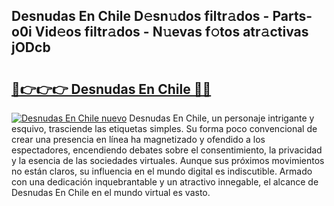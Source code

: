 ## Desnudas En Chile D𝚎sn𝚞dos filtr𝚊dos - Parts-o0i Vid𝚎os filtr𝚊dos - N𝚞evas f𝚘tos atr𝚊ctivas jODcb

# <h2><a href="http://mbbj44k.tromn.icu/?c=Desnudas+En+Chile">🔗👉👉👉 Desnudas En Chile 🔗🔗</a></h2>

[![Desnudas En Chile nuevo](https://i.imgur.com/pEAQMta.gif)](http://mbbj44k.tromn.icu/?c=Desnudas+En+Chile)
Desnudas En Chile, un personaje intrigante y esquivo, trasciende las etiquetas simples. Su forma poco convencional de crear una presencia en línea ha magnetizado y ofendido a los espectadores, encendiendo debates sobre el consentimiento, la privacidad y la esencia de las sociedades virtuales. Aunque sus próximos movimientos no están claros, su influencia en el mundo digital es indiscutible. Armado con una dedicación inquebrantable y un atractivo innegable, el alcance de Desnudas En Chile en el mundo virtual es vasto.
